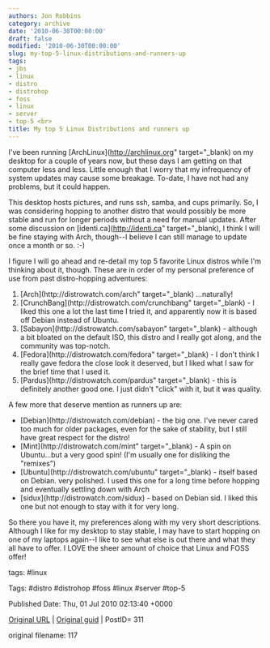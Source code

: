 ```yaml
---
authors: Jon Robbins
category: archive
date: '2010-06-30T00:00:00'
draft: false
modified: '2010-06-30T00:00:00'
slug: my-top-5-linux-distributions-and-runners-up
tags:
- jbs
- linux
- distro
- distrohop
- foss
- linux
- server
- top-5 <br>
title: My top 5 Linux Distributions and runners up
---
```


I've been running [ArchLinux](http://archlinux.org" target="_blank) on my desktop for a couple of years now, but these days I am getting on that computer less and less.  Little enough that I worry that my infrequency of system updates may cause some breakage.  To-date, I have not had any problems, but it could happen.

 This desktop hosts pictures, and runs ssh, samba, and cups primarily.  So, I was considering hopping to another distro that would possibly be more stable and run for longer periods without a need for manual updates.  After some discussion on [identi.ca](http://identi.ca" target="_blank), I think I will be fine staying with Arch, though--I believe I can still manage to update once a month or so. :-)

 I figure I will go ahead and re-detail my top 5 favorite Linux distros while I'm thinking about it, though. These are in order of my personal preference of use from past distro-hopping adventures:

 <ol>
<li>[Arch](http://distrowatch.com/arch" target="_blank) ...naturally!</li>
<li>[CrunchBang](http://distrowatch.com/crunchbang" target="_blank) - I liked this one a lot the last time I tried it, and apparently now it is based off Debian instead of Ubuntu.</li>
<li>[Sabayon](http://distrowatch.com/sabayon" target="_blank) - although a bit bloated on the default ISO, this distro and I really got along, and the community was top-notch.</li>
<li>[Fedora](http://distrowatch.com/fedora" target="_blank) - I don't think I really gave fedora the close look it deserved, but I liked what I saw for the brief time that I used it.</li>
<li>[Pardus](http://distrowatch.com/pardus" target="_blank) - this is definitely another good one.  I just didn't "click" with it, but it was quality.</li>
</ol>
A few more that deserve mention as runners up are:<!--more-->
<ul>
<li>[Debian](http://distrowatch.com/debian) - the big one.  I've never cared too much for older packages, even for the sake of stability, but I still have great respect for the distro!</li>
<li>[Mint](http://distrowatch.com/mint" target="_blank) - A spin on Ubuntu...but a very good spin! (I'm usually one for disliking the "remixes")</li>
<li>[Ubuntu](http://distrowatch.com/ubuntu" target="_blank) - itself based on Debian. very polished. I used this one for a long time before hopping and eventually settling down with Arch</li>
<li>[sidux](http://distrowatch.com/sidux) - based on Debian sid. I liked this one but not enough to stay with it for very long.</li>
</ul>
So there you have it, my preferences along with my very short descriptions.  Although I like for my desktop to stay stable, I may have to start hopping on one of my laptops again--I like to see what else is out there and what they all have to offer. I LOVE the sheer amount of choice that Linux and FOSS offer!

 



tags: #linux 

Tags:  #distro #distrohop #foss #linux #server #top-5 


Published Date: Thu, 01 Jul 2010 02:13:40 +0000 

[Original URL](http://factorq.net/2010/06/30/top5-distros-201006/) | [Original guid](http://factorq.net/?p=311) | PostID= 311

 original filename: 117